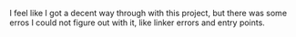 I feel like I got a decent way through with this project, but there was some erros I could not figure out with it, like linker errors and entry points. 
